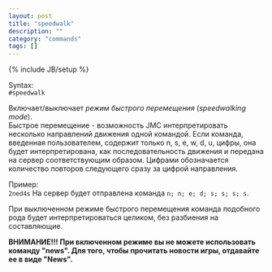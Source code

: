 ```yaml
---
layout: post
title: "speedwalk"
description: ""
category: "commands"
tags: []
---
```

{% include JB/setup %}

Syntax:  
`#speedwalk`

Включает/выключает _режим быстрого перемещения_ (_speedwalking mode_).  
Быстрое перемещение - возможность JMC интерпретировать несколько направлений движения одной командой. 
Если команда, введенная пользователем, содержит только n, s, e, w, d, u, цифры, она будет интерпретирована, как последовательность движения и передана на сервер соответствующим образом. Цифрами обозначается количество повторов следующего сразу за цифрой направления.

Пример:  
`2ned4s` 
На сервер будет отправлена команда `n; n; e; d; s; s; s; s`.

При выключенном режиме быстрого перемещения команда подобного рода будет интерпретироваться целиком, без разбиения на составляющие.
	
**ВНИМАНИЕ!!! При включенном режиме вы не можете использовать команду "news". Для того, чтобы прочитать новости игры, отдавайте ее в виде "News".**
